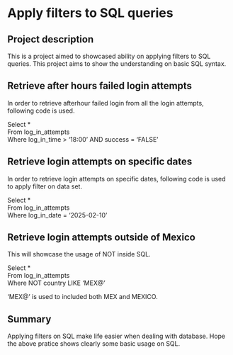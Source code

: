 # Apply filters to SQL queries

## Project description

This is a project aimed to showcased ability on applying filters to SQL queries. This project aims to show the understanding on basic SQL syntax.

## Retrieve after hours failed login attempts

In order to retrieve afterhour failed login from all the login attempts, following code is used.

Select \*    
From log\_in\_attempts    
Where log\_in\_time \> ‘18:00’  AND success \= ‘FALSE’

## Retrieve login attempts on specific dates

In order to retrieve login attempts on specific dates, following code is used to apply filter on data set.

Select \*    
From log\_in\_attempts    
Where log\_in\_date \= ‘2025-02-10’

## Retrieve login attempts outside of Mexico

This will showcase the usage of NOT inside SQL.

Select \*    
From log\_in\_attempts    
Where  NOT country LIKE ‘MEX@’

‘MEX@’ is used to included both MEX and MEXICO.

## Summary

Applying filters on SQL make life easier when dealing with database. Hope the above pratice shows clearly some basic usage on SQL.  
